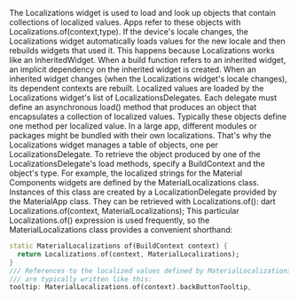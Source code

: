 The Localizations widget is used to load and
look up objects that contain collections of localized values.
Apps refer to these objects with Localizations.of(context,type).
If the device's locale changes,
the Localizations widget automatically loads values for
the new locale and then rebuilds widgets that used it.
This happens because Localizations works like an
InheritedWidget.
When a build function refers to an inherited widget,
an implicit dependency on the inherited widget is created.
When an inherited widget changes
(when the Localizations widget's locale changes),
its dependent contexts are rebuilt.
Localized values are loaded by the Localizations widget's
list of LocalizationsDelegates.
Each delegate must define an asynchronous load()
method that produces an object that encapsulates a
collection of localized values.
Typically these objects define one method per localized value.
In a large app, different modules or packages might be bundled with
their own localizations. That's why the Localizations widget
manages a table of objects, one per LocalizationsDelegate.
To retrieve the object produced by one of the LocalizationsDelegate's
load methods, specify a BuildContext and the object's type.
For example,
the localized strings for the Material Components widgets
are defined by the MaterialLocalizations class.
Instances of this class are created by a LocalizationDelegate
provided by the MaterialApp class.
They can be retrieved with Localizations.of():
dart
Localizations.of<MaterialLocalizations>(context, MaterialLocalizations);
This particular Localizations.of() expression is used frequently,
so the MaterialLocalizations class provides a convenient shorthand:
```dart
static MaterialLocalizations of(BuildContext context) {
  return Localizations.of(context, MaterialLocalizations);
}
/// References to the localized values defined by MaterialLocalizations
/// are typically written like this:
tooltip: MaterialLocalizations.of(context).backButtonTooltip,
```
